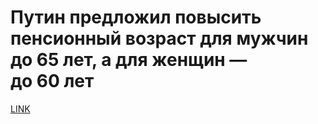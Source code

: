 # Путин предложил повысить пенсионный возраст для мужчин до 65 лет, а для женщин — до 60 лет



[LINK](https://varlamov.ru/3070637.html)